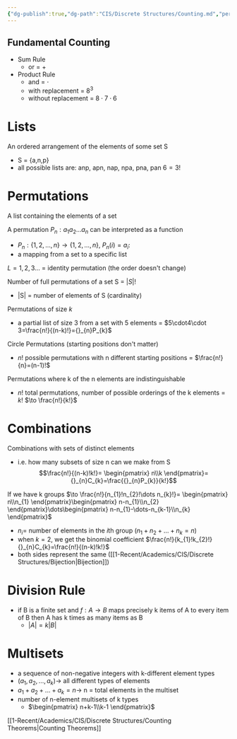 ```yaml
---
{"dg-publish":true,"dg-path":"CIS/Discrete Structures/Counting.md","permalink":"/cis/discrete-structures/counting/","created":"2024-02-01T17:06:17.102-05:00","updated":"2025-07-08T10:47:55.318-04:00"}
---
```


## Fundamental Counting
- Sum Rule
	- or = +
- Product Rule
	- and = $\cdot$
	- with replacement = $8^3$ 
	- without replacement = $8\cdot 7\cdot 6$
# Lists
An ordered arrangement of the elements of some set S
- S = {a,n,p}
- all possible lists are: anp, apn, nap, npa, pna, pan $6 = 3!$
# Permutations
A list containing the elements of a set

A permutation $P_n:a_1a_2...a_n$ can be interpreted as a function 
- $P_n : \{1,2,...,n\}\longrightarrow\{1,2,...,n\},\ P_n(i)=a_i$:
- a mapping from a set to a specific list

$L = {1,2,3...}$ = identity permutation (the order doesn't change)

Number of full permutations of a set S = $|S| !$
- |S| = number of elements of S (cardinality)

Permutations of size $k$ 
- a partial list of size 3 from a set with 5 elements = $5\cdot4\cdot 3=\frac{n!}{(n-k)!}={}_{n}P_{k}$

Circle Permutations (starting positions don't matter)
- $n!$ possible permutations with n different starting positions = $\frac{n!}{n}=(n-1)!$ 

Permutations where k of the n elements are indistinguishable
- $n!$ total permutations, number of possible orderings of the k elements = $k!$ $\to \frac{n!}{k!}$ 
# Combinations
Combinations with sets of distinct elements
- i.e. how many subsets of size n can we make from S
$$\frac{n!}{(n-k)!k!}= \begin{pmatrix} n\\k \end{pmatrix}={}_{n}C_{k}=\frac{{}_{n}P_{k}}{k!}$$

If we have k groups $\to \frac{n!}{n_{1}!n_{2}!\dots n_{k}!}= \begin{pmatrix} n\\n_{1} \end{pmatrix}\begin{pmatrix} n-n_{1}\\n_{2} \end{pmatrix}\dots\begin{pmatrix} n-n_{1}-\dots-n_{k-1}\\n_{k} \end{pmatrix}$ 
- $n_{i}=$ number of elements in the $i$th group ($n_{1}+n_{2}+\dots+n_{k}=n$)
- when $k=2$, we get the binomial coefficient $\frac{n!}{k_{1}!k_{2}!} {}_{n}C_{k}=\frac{n!}{(n-k)!k!}$
- both sides represent the same ([[1-Recent/Academics/CIS/Discrete Structures/Bijection\|Bijection]])

# Division Rule
- if B is a finite set and $f:A\longrightarrow B$ maps precisely k items of A to every item of B then A has k times as many items as B
	- $|A|=k|B|$
# Multisets
- a sequence of non-negative integers with k-different element types
- $(a_1,a_2,...,a_k)\longrightarrow$ all different types of elements
- $a_1+a_2+...+a_k=n\longrightarrow$ n = total elements in the multiset
- number of n-element multisets of k types
	-  $\begin{pmatrix} n+k-1\\k-1 \end{pmatrix}$ 

[[1-Recent/Academics/CIS/Discrete Structures/Counting Theorems\|Counting Theorems]]
